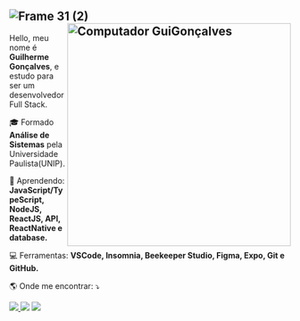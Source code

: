 ![Frame 31 (2)](https://user-images.githubusercontent.com/79342387/120114671-a5539a80-c156-11eb-8308-5ef44557fc9a.png)
<img src="https://raw.githubusercontent.com/MicaelliMedeiros/micaellimedeiros/master/image/computer-illustration.png" min-width="400px" max-width="400px" width="400px" align="right" alt="Computador GuiGonçalves">
----
<p align="left"> 
  Hello, meu nome é <strong>Guilherme Gonçalves</strong>, e estudo para ser um desenvolvedor Full Stack.
</p>

<p align="left">
  🎓 Formado <strong>Análise de Sistemas</strong> pela Universidade Paulista(UNIP).
</p>

<p align="left">
 🚀 Aprendendo: <strong>JavaScript/TypeScript, NodeJS, ReactJS, API, ReactNative e database.</strong>
</p>

<p align="left">
  💻 Ferramentas: <strong>VSCode, Insomnia, Beekeeper Studio, Figma, Expo, Git e GitHub.</strong>
</p>

<p align="left">
🌎  Onde me encontrar: ⤵️
</p>
<p align="left">
  
  <a href="mailto:gui.goncalves.sp18@gmail.com" target="_blank" alt="Gmail">
  <img src="https://img.shields.io/badge/Gmail-D14836?style=for-the-badge&logo=gmail&logoColor=white" />
  
  <a href="https://www.instagram.com/gui_goncallves/" target="_blank" alt="Instagram">
  <img src="https://img.shields.io/badge/-Instagram-DF0174?style=for-the-badge&logo=instagram&logoColor=white&link=https://www.instagram.com/iuricode/"/></a>
  
  <a href="https://www.linkedin.com/in/guilherme-gon%C3%A7alves-3543591b5" target="_blank" alt="Linkedin">
  <img src="https://img.shields.io/badge/-Linkedin-0e76a8?style=for-the-badge&logo=Linkedin&logoColor=white&link=https://www.linkedin.com/in/iuricode" /></a>

</p>  
